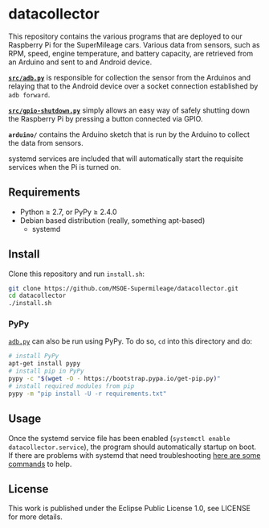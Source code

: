 # datacollector

This repository contains the various programs that are deployed to our
Raspberry Pi for the SuperMileage cars. Various data from sensors, such as RPM,
speed, engine temperature, and battery capacity, are retrieved from
an Arduino and sent to and Android device.

[**`src/adb.py`**][adb] is responsible for collection the sensor from the
Arduinos and relaying that to the Android device over a socket connection
established by `adb forward`.

[**`src/gpio-shutdown.py`**][gpio-shutdown] simply allows an easy way of safely
shutting down the Raspberry Pi by pressing a button connected via GPIO.

**`arduino/`** contains the Arduino sketch that is run by the Arduino to
collect the data from sensors.

systemd services are included that will automatically start the requisite
services when the Pi is turned on.


## Requirements

- Python ≥ 2.7, or PyPy ≥ 2.4.0
- Debian based distribution (really, something  apt-based)
  - systemd


## Install

Clone this repository and run `install.sh`:
```sh
git clone https://github.com/MSOE-Supermileage/datacollector.git
cd datacollector
./install.sh
```


### PyPy

[`adb.py`][adb] can also be run using PyPy. To do so, `cd` into this directory
and do:
```sh
# install PyPy
apt-get install pypy
# install pip in PyPy
pypy -c "$(wget -O - https://bootstrap.pypa.io/get-pip.py)"
# install required modules from pip
pypy -m "pip install -U -r requirements.txt"
```


## Usage

Once the systemd service file has been enabled (`systemctl enable
datacollector.service`), the program should automatically startup on boot. If
there are problems with systemd that need troubleshooting [here are some
commands](https://wiki.archlinux.org/index.php/Systemd#Using_units) to help.


## License

This work is published under the Eclipse Public License 1.0, see LICENSE for
more details.

[adb]: ./src/adb.py
[gpio-shutdown]: ./src/gpio-shutdown.py

